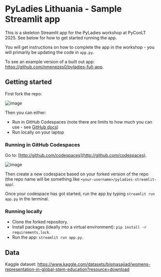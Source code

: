 # PyLadies Lithuania - Sample Streamlit app

This is a skeleton Streamlit app for the PyLadies workshop at PyConLT 2025. See below for how to get started running the app.

You will get instructions on how to complete the app in the workshop - you will primarily be updating the code in `app.py`.

To see an example version of a built out app: https://github.com/nmenezes0/pyladies-full-app.


## Getting started

First fork the repo:


![image](https://github.com/user-attachments/assets/a247d150-76cf-4f86-856f-38f202afd854)



Then you can either:

* Run in GitHub Codespaces (note there are limits to how much you can use - see [GitHub docs](https://docs.github.com/en/billing/managing-billing-for-your-products/managing-billing-for-github-codespaces/about-billing-for-github-codespaces))
* Run locally on your laptop


### Running in GitHub Codespaces

Go to: [http://github.com/codespaces](http://github.com/codespaces).


![image](https://github.com/user-attachments/assets/fd77a6e6-0c95-4922-8f0d-9d7397ba79cc)



Then create a new codespace based on your forked version of the repo (the repo name will be something like `<your-username>/pyladies-streamlit-app`/.

Once your codespace has got started, run the app by typing `streamlit run app.py` in the terminal.


### Running locally
* Clone the forked repository.
* Install packages (ideally into a virtual environment): `pip install -r requirements.lock`.
* Run the app: `streamlit run app.py`.


## Data
Kaggle dataset: https://www.kaggle.com/datasets/bismasajjad/womens-representation-in-global-stem-education?resource=download

